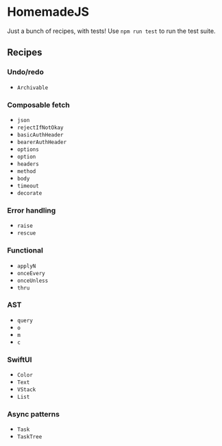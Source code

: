 # HomemadeJS

Just a bunch of recipes, with tests! Use `npm run test` to run the test suite.

## Recipes
### Undo/redo
- `Archivable`
### Composable fetch
- `json`
- `rejectIfNotOkay`
- `basicAuthHeader`
- `bearerAuthHeader`
- `options`
- `option`
- `headers`
- `method`
- `body`
- `timeout`
- `decorate`
### Error handling
- `raise`
- `rescue`
### Functional
- `applyN`
- `onceEvery`
- `onceUnless`
- `thru`
### AST
- `query`
- `o`
- `m`
- `c`
### SwiftUI
- `Color`
- `Text`
- `VStack`
- `List`
### Async patterns
- `Task`
- `TaskTree`
